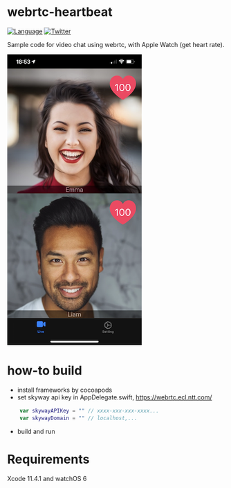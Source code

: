 
# webrtc-heartbeat

[![Language](http://img.shields.io/badge/language-swift-brightgreen.svg?style=flat)](https://developer.apple.com/swift)
[![Twitter](https://img.shields.io/badge/twitter-@yorifuji-blue.svg?style=flat)](http://twitter.com/yorifuji)

Sample code for video chat using webrtc, with Apple Watch (get heart rate).

![](image/IMG_4734.PNG)

# how-to build

- install frameworks by cocoapods
- set skyway api key in AppDelegate.swift, https://webrtc.ecl.ntt.com/
```swift
    var skywayAPIKey = "" // xxxx-xxx-xxx-xxxx...
    var skywayDomain = "" // localhost,...
```
- build and run

# Requirements

Xcode 11.4.1 and watchOS 6
